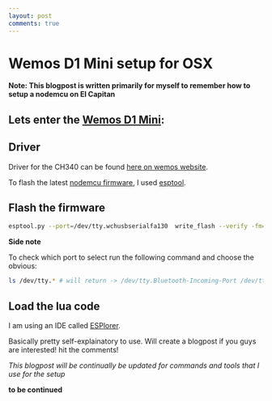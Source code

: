 ```yaml
---
layout: post
comments: true
---
```


# Wemos D1 Mini setup for OSX

**Note: This blogpost is written primarily for myself to remember how to setup a nodemcu on El Capitan**

## Lets enter the [Wemos D1 Mini](http://www.wemos.cc/Products/d1_mini.html):


## Driver

Driver for the CH340 can be found [here on wemos website](http://www.wemos.cc/downloads/).

To flash the latest [nodemcu firmware](https://github.com/nodemcu/nodemcu-firmware/releases), I used [esptool](https://github.com/themadinventor/esptool).

## Flash the firmware

```bash
esptool.py --port=/dev/tty.wchusbserialfa130  write_flash --verify -fm=dio -fs=32m 0x00000 your-path-to-node-mcu-firmware.bin
```

**Side note**

To check which port to select run the following command and choose the obvious:

```bash
ls /dev/tty.* # will return -> /dev/tty.Bluetooth-Incoming-Port /dev/tty.wchusbserialfa130
```

## Load the lua code

I am using an IDE called [ESPlorer](https://github.com/4refr0nt/ESPlorer).

Basically pretty self-explainatory to use. Will create a blogpost if you guys are interested! hit the comments!


*This blogpost will be continually be updated for commands and tools that I use for the setup*

**to be continued**
